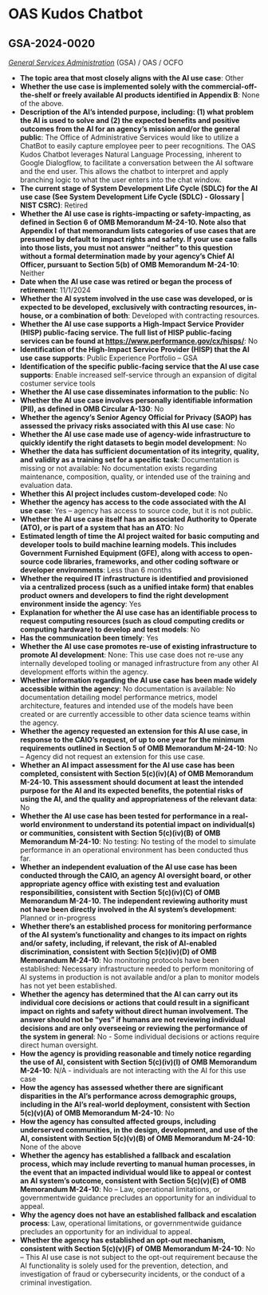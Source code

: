 # OAS Kudos Chatbot
## GSA-2024-0020
_[General Services Administration](<../3_agency/General Services Administration.md>)_ (GSA) / OAS / OCFO


+ **The topic area that most closely aligns with the AI use case**: Other
+ **Whether the use case is implemented solely with the commercial-off-the-shelf or freely available AI products identified in Appendix B**: None of the above.
+ **Description of the AI’s intended purpose, including: (1) what problem the AI is used to solve and (2) the expected benefits and positive outcomes from the AI for an agency’s mission and/or the general public**: The Office of Administrative Services would like to utilize a ChatBot to easily capture employee peer to peer recognitions. The OAS Kudos Chatbot leverages Natural Language Processing, inherent to Google Dialogflow, to facilitate a conversation between the AI software and the end user. This allows the chatbot to interpret and apply branching logic to what the user enters into the chat window.
+ **The current stage of System Development Life Cycle (SDLC) for the AI use case (See System Development Life Cycle (SDLC) - Glossary | NIST CSRC)**: Retired
+ **Whether the AI use case is rights-impacting or safety-impacting, as defined in Section 6 of OMB Memorandum M-24-10. Note also that Appendix I of that memorandum lists categories of use cases that are presumed by default to impact rights and safety. If your use case falls into those lists, you must not answer “neither” to this question without a formal determination made by your agency’s Chief AI Officer, pursuant to Section 5(b) of OMB Memorandum M-24-10**: Neither
+ **Date when the AI use case was retired or began the process of retirement**: 11/1/2024
+ **Whether the AI system involved in the use case was developed, or is expected to be developed, exclusively with contracting resources, in-house, or a combination of both**: Developed with contracting resources.
+ **Whether the AI use case supports a High-Impact Service Provider (HISP) public-facing service. The full list of HISP public-facing services can be found at https://www.performance.gov/cx/hisps/**: No
+ **Identification of the High-Impact Service Provider (HISP) that the AI use case supports**: Public Experience Portfolio – GSA
+ **Identification of the specific public-facing service that the AI use case supports**: Enable increased self-service through an expansion of digital costumer service tools
+ **Whether the AI use case disseminates information to the public**: No
+ **Whether the AI use case involves personally identifiable information (PII), as defined in OMB Circular A-130**: No
+ **Whether the agency’s Senior Agency Official for Privacy (SAOP) has assessed the privacy risks associated with this AI use case**: No
+ **Whether the AI use case made use of agency-wide infrastructure to quickly identify the right datasets to begin model development**: No
+ **Whether the data has sufficient documentation of its integrity, quality, and validity as a training set for a specific task**: Documentation is missing or not available: No documentation exists regarding maintenance, composition, quality, or intended use of the training and evaluation data.
+ **Whether this AI project includes custom-developed code**: No
+ **Whether the agency has access to the code associated with the AI use case**: Yes – agency has access to source code, but it is not public.
+ **Whether the AI use case itself has an associated Authority to Operate (ATO), or is part of a system that has an ATO**: No
+ **Estimated length of time the AI project waited for basic computing and developer tools to build machine learning models. This includes Government Furnished Equipment (GFE), along with access to open-source code libraries, frameworks, and other coding software or developer environments**: Less than 6 months
+ **Whether the required IT infrastructure is identified and provisioned via a centralized process (such as a unified intake form) that enables product owners and developers to find the right development environment inside the agency**: Yes
+ **Explanation for whether the AI use case has an identifiable process to request computing resources (such as cloud computing credits or computing hardware) to develop and test models**: No
+ **Has the communication been timely**: Yes
+ **Whether the AI use case promotes re-use of existing infrastructure to promote AI development**: None: This use case does not re-use any internally developed tooling or managed infrastructure from any other AI development efforts within the agency.
+ **Whether information regarding the AI use case has been made widely accessible within the agency**: No documentation is available: No documentation detailing model performance metrics, model architecture, features and intended use of the models have been created or are currently accessible to other data science teams within the agency.
+ **Whether the agency requested an extension for this AI use case, in response to the CAIO’s request, of up to one year for the minimum requirements outlined in Section 5 of OMB Memorandum M-24-10**: No – Agency did not request an extension for this use case.
+ **Whether an AI impact assessment for the AI use case has been completed, consistent with Section 5(c)(iv)(A) of OMB Memorandum M-24-10. This assessment should document at least the intended purpose for the AI and its expected benefits, the potential risks of using the AI, and the quality and appropriateness of the relevant data**: No
+ **Whether the AI use case has been tested for performance in a real-world environment to understand its potential impact on individual(s) or communities, consistent with Section 5(c)(iv)(B) of OMB Memorandum M-24-10**: No testing: No testing of the model to simulate performance in an operational environment has been conducted thus far.
+ **Whether an independent evaluation of the AI use case has been conducted through the CAIO, an agency AI oversight board, or other appropriate agency office with existing test and evaluation responsibilities, consistent with Section 5(c)(iv)(C) of OMB Memorandum M-24-10. The independent reviewing authority must not have been directly involved in the AI system’s development**: Planned or in-progress
+ **Whether there’s an established process for monitoring performance of the AI system’s functionality and changes to its impact on rights and/or safety, including, if relevant, the risk of AI-enabled discrimination, consistent with Section 5(c)(iv)(D) of OMB Memorandum M-24-10**: No monitoring protocols have been established: Necessary infrastructure needed to perform monitoring of AI systems in production is not available and/or a plan to monitor models has not yet been established.
+ **Whether the agency has determined that the AI can carry out its individual core decisions or actions that could result in a significant impact on rights and safety without direct human involvement. The answer should not be “yes” if humans are not reviewing individual decisions and are only overseeing or reviewing the performance of the system in general**: No - Some individual decisions or actions require direct human oversight.
+ **How the agency is providing reasonable and timely notice regarding the use of AI, consistent with Section 5(c)(iv)(I) of OMB Memorandum M-24-10**: N/A - individuals are not interacting with the AI for this use case
+ **How the agency has assessed whether there are significant disparities in the AI’s performance across demographic groups, including in the AI’s real-world deployment, consistent with Section 5(c)(v)(A) of OMB Memorandum M-24-10**: No
+ **How the agency has consulted affected groups, including underserved communities, in the design, development, and use of the AI, consistent with Section 5(c)(v)(B) of OMB Memorandum M-24-10**: None of the above
+ **Whether the agency has established a fallback and escalation process, which may include reverting to manual human processes, in the event that an impacted individual would like to appeal or contest an AI system’s outcome, consistent with Section 5(c)(v)(E) of OMB Memorandum M-24-10**: No – Law, operational limitations, or governmentwide guidance precludes an opportunity for an individual to appeal.
+ **Why the agency does not have an established fallback and escalation process**: Law, operational limitations, or governmentwide guidance precludes an opportunity for an individual to appeal.
+ **Whether the agency has established an opt-out mechanism, consistent with Section 5(c)(v)(F) of OMB Memorandum M-24-10**: No – This AI use case is not subject to the opt-out requirement because the AI functionality is solely used for the prevention, detection, and investigation of fraud or cybersecurity incidents, or the conduct of a criminal investigation.